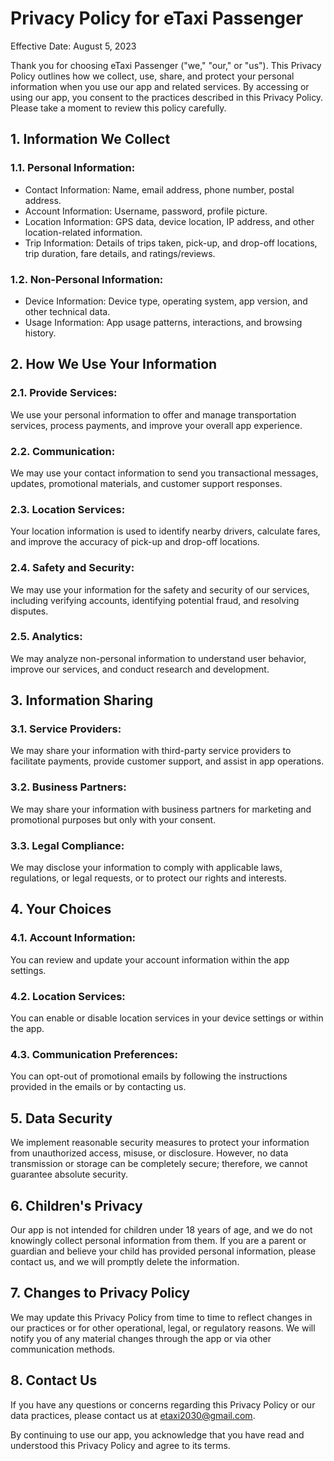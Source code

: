 # Privacy Policy for eTaxi Passenger

Effective Date: August 5, 2023

Thank you for choosing eTaxi Passenger ("we," "our," or "us"). This Privacy Policy outlines how we collect, use, share, and protect your personal information when you use our app and related services. By accessing or using our app, you consent to the practices described in this Privacy Policy. Please take a moment to review this policy carefully.

## 1. Information We Collect

### 1.1. Personal Information:

- Contact Information: Name, email address, phone number, postal address.
- Account Information: Username, password, profile picture.
- Location Information: GPS data, device location, IP address, and other location-related information.
- Trip Information: Details of trips taken, pick-up, and drop-off locations, trip duration, fare details, and ratings/reviews.

### 1.2. Non-Personal Information:

- Device Information: Device type, operating system, app version, and other technical data.
- Usage Information: App usage patterns, interactions, and browsing history.

## 2. How We Use Your Information

### 2.1. Provide Services:

We use your personal information to offer and manage transportation services, process payments, and improve your overall app experience.

### 2.2. Communication:

We may use your contact information to send you transactional messages, updates, promotional materials, and customer support responses.

### 2.3. Location Services:

Your location information is used to identify nearby drivers, calculate fares, and improve the accuracy of pick-up and drop-off locations.

### 2.4. Safety and Security:

We may use your information for the safety and security of our services, including verifying accounts, identifying potential fraud, and resolving disputes.

### 2.5. Analytics:

We may analyze non-personal information to understand user behavior, improve our services, and conduct research and development.

## 3. Information Sharing

### 3.1. Service Providers:

We may share your information with third-party service providers to facilitate payments, provide customer support, and assist in app operations.

### 3.2. Business Partners:

We may share your information with business partners for marketing and promotional purposes but only with your consent.

### 3.3. Legal Compliance:

We may disclose your information to comply with applicable laws, regulations, or legal requests, or to protect our rights and interests.

## 4. Your Choices

### 4.1. Account Information:

You can review and update your account information within the app settings.

### 4.2. Location Services:

You can enable or disable location services in your device settings or within the app.

### 4.3. Communication Preferences:

You can opt-out of promotional emails by following the instructions provided in the emails or by contacting us.

## 5. Data Security

We implement reasonable security measures to protect your information from unauthorized access, misuse, or disclosure. However, no data transmission or storage can be completely secure; therefore, we cannot guarantee absolute security.

## 6. Children's Privacy

Our app is not intended for children under 18 years of age, and we do not knowingly collect personal information from them. If you are a parent or guardian and believe your child has provided personal information, please contact us, and we will promptly delete the information.

## 7. Changes to Privacy Policy

We may update this Privacy Policy from time to time to reflect changes in our practices or for other operational, legal, or regulatory reasons. We will notify you of any material changes through the app or via other communication methods.

## 8. Contact Us

If you have any questions or concerns regarding this Privacy Policy or our data practices, please contact us at etaxi2030@gmail.com.

By continuing to use our app, you acknowledge that you have read and understood this Privacy Policy and agree to its terms.
